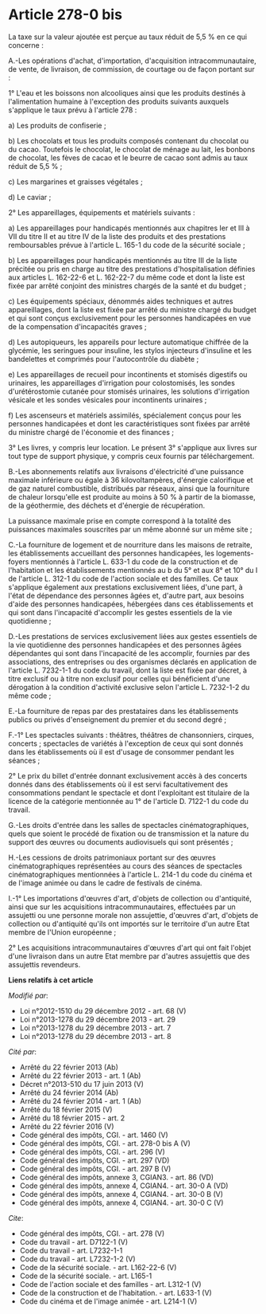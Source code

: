 # Article 278-0 bis

La taxe sur la valeur ajoutée est perçue au taux réduit de 5,5 % en ce qui concerne : 

A.-Les opérations d'achat, d'importation, d'acquisition intracommunautaire, de vente, de livraison, de commission, de
courtage ou de façon portant sur : 

1° L'eau et les boissons non alcooliques ainsi que les produits destinés à l'alimentation humaine à l'exception des produits
suivants auxquels s'applique le taux prévu à l'article 278 : 

a) Les produits de confiserie ; 

b) Les chocolats et tous les produits composés contenant du chocolat ou du cacao. Toutefois le chocolat, le chocolat de
ménage au lait, les bonbons de chocolat, les fèves de cacao et le beurre de cacao sont admis au taux réduit de 5,5 % ; 

c) Les margarines et graisses végétales ; 

d) Le caviar ; 

2° Les appareillages, équipements et matériels suivants : 

a) Les appareillages pour handicapés mentionnés aux chapitres Ier et III à VII du titre II et au titre IV de la liste des
produits et des prestations remboursables prévue à l'article L. 165-1 du code de la sécurité sociale ; 

b) Les appareillages pour handicapés mentionnés au titre III de la liste précitée ou pris en charge au titre des prestations
d'hospitalisation définies aux articles L. 162-22-6 et L. 162-22-7 du même code et dont la liste est fixée par arrêté
conjoint des ministres chargés de la santé et du budget ; 

c) Les équipements spéciaux, dénommés aides techniques et autres appareillages, dont la liste est fixée par arrêté du
ministre chargé du budget et qui sont conçus exclusivement pour les personnes handicapées en vue de la compensation
d'incapacités graves ; 

d) Les autopiqueurs, les appareils pour lecture automatique chiffrée de la glycémie, les seringues pour insuline, les stylos
injecteurs d'insuline et les bandelettes et comprimés pour l'autocontrôle du diabète ; 

e) Les appareillages de recueil pour incontinents et stomisés digestifs ou urinaires, les appareillages d'irrigation pour
colostomisés, les sondes d'urétérostomie cutanée pour stomisés urinaires, les solutions d'irrigation vésicale et les sondes
vésicales pour incontinents urinaires ; 

f) Les ascenseurs et matériels assimilés, spécialement conçus pour les personnes handicapées et dont les caractéristiques
sont fixées par arrêté du ministre chargé de l'économie et des finances ; 

3° Les livres, y compris leur location. Le présent 3° s'applique aux livres sur tout type de support physique, y compris ceux
fournis par téléchargement. 

B.-Les abonnements relatifs aux livraisons d'électricité d'une puissance maximale inférieure ou égale à 36 kilovoltampères,
d'énergie calorifique et de gaz naturel combustible, distribués par réseaux, ainsi que la fourniture de chaleur lorsqu'elle
est produite au moins à 50 % à partir de la biomasse, de la géothermie, des déchets et d'énergie de récupération. 

La puissance maximale prise en compte correspond à la totalité des puissances maximales souscrites par un même abonné sur un
même site ; 

C.-La fourniture de logement et de nourriture dans les maisons de retraite, les établissements accueillant des personnes
handicapées, les logements-foyers mentionnés à l'article L. 633-1 du code de la construction et de l'habitation et les
établissements mentionnés au b du 5° et aux 8° et 10° du I de l'article L. 312-1 du code de l'action sociale et des familles.
Ce taux s'applique également aux prestations exclusivement liées, d'une part, à l'état de dépendance des personnes âgées et,
d'autre part, aux besoins d'aide des personnes handicapées, hébergées dans ces établissements et qui sont dans l'incapacité
d'accomplir les gestes essentiels de la vie quotidienne ; 

D.-Les prestations de services exclusivement liées aux gestes essentiels de la vie quotidienne des personnes handicapées et
des personnes âgées dépendantes qui sont dans l'incapacité de les accomplir, fournies par des associations, des entreprises
ou des organismes déclarés en application de l'article L. 7232-1-1 du code du travail, dont la liste est fixée par décret, à
titre exclusif ou à titre non exclusif pour celles qui bénéficient d'une dérogation à la condition d'activité exclusive selon
l'article L. 7232-1-2 du même code ; 

E.-La fourniture de repas par des prestataires dans les établissements publics ou privés d'enseignement du premier et du
second degré ; 

F.-1° Les spectacles suivants : théâtres, théâtres de chansonniers, cirques, concerts ; spectacles de variétés à l'exception
de ceux qui sont donnés dans les établissements où il est d'usage de consommer pendant les séances ; 

2° Le prix du billet d'entrée donnant exclusivement accès à des concerts donnés dans des établissements où il est servi
facultativement des consommations pendant le spectacle et dont l'exploitant est titulaire de la licence de la catégorie
mentionnée au 1° de l'article D. 7122-1 du code du travail. 

G.-Les droits d'entrée dans les salles de spectacles cinématographiques, quels que soient le procédé de fixation ou de
transmission et la nature du support des œuvres ou documents audiovisuels qui sont présentés ; 

H.-Les cessions de droits patrimoniaux portant sur des œuvres cinématographiques représentées au cours des séances de
spectacles cinématographiques mentionnées à l'article L. 214-1 du code du cinéma et de l'image animée ou dans le cadre de
festivals de cinéma. 

I.-1° Les importations d'œuvres d'art, d'objets de collection ou d'antiquité, ainsi que sur les acquisitions
intracommunautaires, effectuées par un assujetti ou une personne morale non assujettie, d'œuvres d'art, d'objets de
collection ou d'antiquité qu'ils ont importés sur le territoire d'un autre Etat membre de l'Union européenne ; 

2° Les acquisitions intracommunautaires d'œuvres d'art qui ont fait l'objet d'une livraison dans un autre Etat membre par
d'autres assujettis que des assujettis revendeurs.

**Liens relatifs à cet article**

_Modifié par_:

  - Loi n°2012-1510 du 29 décembre 2012 - art. 68 (V)
  - Loi n°2013-1278 du 29 décembre 2013 - art. 29
  - Loi n°2013-1278 du 29 décembre 2013 - art. 7
  - Loi n°2013-1278 du 29 décembre 2013 - art. 8

_Cité par_:

  - Arrêté du 22 février 2013 (Ab)
  - Arrêté du 22 février 2013 - art. 1 (Ab)
  - Décret n°2013-510 du 17 juin 2013 (V)
  - Arrêté du 24 février 2014 (Ab)
  - Arrêté du 24 février 2014 - art. 1 (Ab)
  - Arrêté du 18 février 2015 (V)
  - Arrêté du 18 février 2015 - art. 2
  - Arrêté du 22 février 2016 (V)
  - Code général des impôts, CGI. - art. 1460 (V)
  - Code général des impôts, CGI. - art. 278-0 bis A (V)
  - Code général des impôts, CGI. - art. 296 (V)
  - Code général des impôts, CGI. - art. 297 (VD)
  - Code général des impôts, CGI. - art. 297 B (V)
  - Code général des impôts, annexe 3, CGIAN3. - art. 86 (VD)
  - Code général des impôts, annexe 4, CGIAN4. - art. 30-0 A (VD)
  - Code général des impôts, annexe 4, CGIAN4. - art. 30-0 B (V)
  - Code général des impôts, annexe 4, CGIAN4. - art. 30-0 C (V)

_Cite_:

  - Code général des impôts, CGI. - art. 278 (V)
  - Code du travail - art. D7122-1 (V)
  - Code du travail - art. L7232-1-1
  - Code du travail - art. L7232-1-2 (V)
  - Code de la sécurité sociale. - art. L162-22-6 (V)
  - Code de la sécurité sociale. - art. L165-1
  - Code de l'action sociale et des familles - art. L312-1 (V)
  - Code de la construction et de l'habitation. - art. L633-1 (V)
  - Code du cinéma et de l'image animée - art. L214-1 (V)
